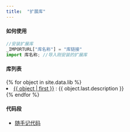 ```yaml
---
title:  "扩展库"
---
```



#### 如何使用

```js
//安装扩展库
_IMPORTURL["库名称"] = "库链接"
import 库名称; //导入刚安装的扩展库
```

#### 库列表

<dl>{% for object in site.data.lib %}
    <li><a href="samples/{{ object.last.keywords }}">{{ object | first }}</a>
        : {{ object.last.description }}
    </li>{% endfor %}
</dl>

#### 代码段

- [随手记代码](code)

